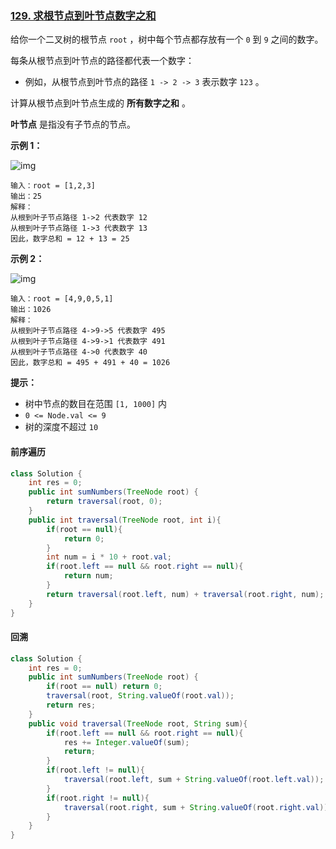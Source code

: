 ### [129. 求根节点到叶节点数字之和](https://leetcode.cn/problems/sum-root-to-leaf-numbers/)

给你一个二叉树的根节点 `root` ，树中每个节点都存放有一个 `0` 到 `9` 之间的数字。

每条从根节点到叶节点的路径都代表一个数字：

- 例如，从根节点到叶节点的路径 `1 -> 2 -> 3` 表示数字 `123` 。

计算从根节点到叶节点生成的 **所有数字之和** 。

**叶节点** 是指没有子节点的节点。

 

**示例 1：**

![img](https://assets.leetcode.com/uploads/2021/02/19/num1tree.jpg)

```
输入：root = [1,2,3]
输出：25
解释：
从根到叶子节点路径 1->2 代表数字 12
从根到叶子节点路径 1->3 代表数字 13
因此，数字总和 = 12 + 13 = 25
```

**示例 2：**

![img](https://assets.leetcode.com/uploads/2021/02/19/num2tree.jpg)

```
输入：root = [4,9,0,5,1]
输出：1026
解释：
从根到叶子节点路径 4->9->5 代表数字 495
从根到叶子节点路径 4->9->1 代表数字 491
从根到叶子节点路径 4->0 代表数字 40
因此，数字总和 = 495 + 491 + 40 = 1026
```

 

**提示：**

- 树中节点的数目在范围 `[1, 1000]` 内
- `0 <= Node.val <= 9`
- 树的深度不超过 `10`



#### 前序遍历

```java
class Solution {
    int res = 0;
    public int sumNumbers(TreeNode root) {
        return traversal(root, 0);
    }
    public int traversal(TreeNode root, int i){
        if(root == null){
            return 0;
        }
        int num = i * 10 + root.val;
        if(root.left == null && root.right == null){
            return num;
        }
        return traversal(root.left, num) + traversal(root.right, num);
    }
}
```





#### 回溯

```java
class Solution {
    int res = 0;
    public int sumNumbers(TreeNode root) {
        if(root == null) return 0;
        traversal(root, String.valueOf(root.val));
        return res;
    }
    public void traversal(TreeNode root, String sum){
        if(root.left == null && root.right == null){
            res += Integer.valueOf(sum);
            return;
        }
        if(root.left != null){
            traversal(root.left, sum + String.valueOf(root.left.val));
        }
        if(root.right != null){
            traversal(root.right, sum + String.valueOf(root.right.val));
        }
    }
}
```

